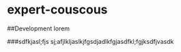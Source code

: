 # expert-couscous

##Development
lorem


###sdfkjasl;fjs
sj;afjlkljaslkjfgsdjadlkfgjasdfkl;fgjksdfjvasdk
